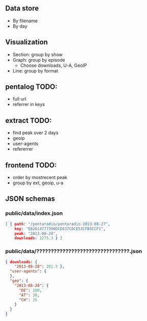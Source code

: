 ## Data store

* By filename
* By day

## Visualization

* Section: group by show
* Graph: group by episode
  * Choose downloads, U-A, GeoIP
* Line: group by format

## pentalog TODO:
* full url
* referrer in keys

## extract TODO:
* find peak over 2 days
* geoip
* user-agents
* refererrer

## frontend TODO:
* order by mostrecent peak
* group by ext, geoip, u-a


## JSON schemas

### public/data/index.json

```json
[ { path: "/pentaradio/pentaradio-2013-08-27",
    key: "EB2614777390DCE637C6CE53CFB5CCF1",
    peak: "2013-08-28",
	downloads: 1275.3 } ]
```

### public/data/????????????????????????????????.json

```json
{ downloads: {
    "2013-08-28": 281.5 },
  "user-agents": {
  },
  "geo": {
    "2013-08-28": {
	  "DE": 200,
	  "AT": 30,
	  "CH": 25
	}
  }
}
```
